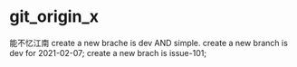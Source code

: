 # git_origin_x
能不忆江南
create a new brache is dev AND simple.
create a new branch is dev for 2021-02-07;
create a new brach is issue-101;

